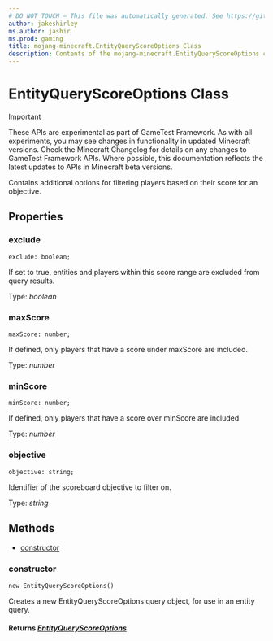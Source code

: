 ```yaml
---
# DO NOT TOUCH — This file was automatically generated. See https://github.com/Mojang/MinecraftScriptingApiDocsGenerator to modify descriptions, examples, etc.
author: jakeshirley
ms.author: jashir
ms.prod: gaming
title: mojang-minecraft.EntityQueryScoreOptions Class
description: Contents of the mojang-minecraft.EntityQueryScoreOptions class.
---
```

# EntityQueryScoreOptions Class
>[!IMPORTANT]
>These APIs are experimental as part of GameTest Framework. As with all experiments, you may see changes in functionality in updated Minecraft versions. Check the Minecraft Changelog for details on any changes to GameTest Framework APIs. Where possible, this documentation reflects the latest updates to APIs in Minecraft beta versions.

Contains additional options for filtering players based on their score for an objective.

## Properties
### **exclude**
`exclude: boolean;`

If set to true, entities and players within this score range are excluded from query results.

Type: *boolean*


### **maxScore**
`maxScore: number;`

If defined, only players that have a score under maxScore are included.

Type: *number*


### **minScore**
`minScore: number;`

If defined, only players that have a score over minScore are included.

Type: *number*


### **objective**
`objective: string;`

Identifier of the scoreboard objective to filter on.

Type: *string*



## Methods
- [constructor](#constructor)
  
### **constructor**
`
new EntityQueryScoreOptions()
`

Creates a new EntityQueryScoreOptions query object, for use in an entity query.

#### **Returns** [*EntityQueryScoreOptions*](EntityQueryScoreOptions.md)



